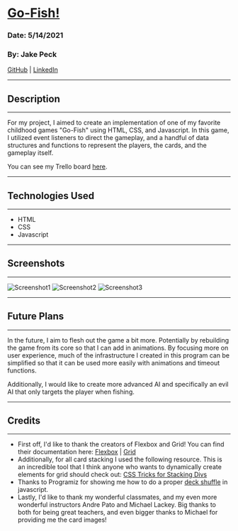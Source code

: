 # [Go-Fish!](http://jakepeck-go-fish.surge.sh/index.html)

### Date: 5/14/2021
### By: Jake Peck

[GitHub](https://www.github.com/jakepeck) | [LinkedIn](https://www.linkedin.com/jake-peck)
___

## Description
___
For my project, I aimed to create an implementation of one of my favorite childhood games "Go-Fish" using HTML, CSS, and Javascript. In this game, I utilized event listeners to direct the gameplay, and a handful of data structures and functions to represent the players, the cards, and the gameplay itself. 

You can see my Trello board [here](https://trello.com/b/FUjQtT9q/project-1-go-fish).
___

## Technologies Used 
___
- HTML
- CSS
- Javascript
___
## Screenshots
___
![Screenshot1](https://i.imgur.com/VrqM2MP.png)
![Screenshot2](https://i.imgur.com/BvY8EJr.png)
![Screenshot3](https://i.imgur.com/s3Z3A4u.png)
___
## Future Plans 
___
In the future, I aim to flesh out the game a bit more. Potentially by rebuilding the game from its core so that I can add in animations. By focusing more on user experience, much of the infrastructure I created in this program can be simplified so that it can be used more easily with animations and timeout functions. 

Additionally, I would like to create more advanced AI and specifically an evil AI that only targets the player when fishing. 
___
## Credits
___
- First off, I'd like to thank the creators of Flexbox and Grid! You can find their documentation here: [Flexbox](https://css-tricks.com/snippets/css/a-guide-to-flexbox/) | [Grid](https://css-tricks.com/snippets/css/complete-guide-grid/) 
- Additionally, for all card stacking I used the following resource. This is an incredible tool that I think anyone who wants to dynamically create elements for grid should check out: [CSS Tricks for Stacking Divs](https://css-tricks.com/how-to-stack-elements-in-css/)
- Thanks to Programiz for showing me how to do a proper [deck shuffle](https://www.programiz.com/javascript/examples/shuffle-card) in javascript.
- Lastly, I'd like to thank my wonderful classmates, and my even more wonderful instructors Andre Pato and Michael Lackey. Big thanks to both for being great teachers, and even bigger thanks to Michael for providing me the card images!